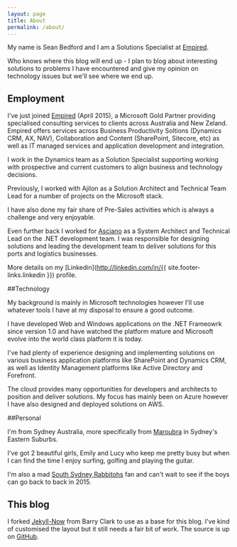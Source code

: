 ```yaml
---
layout: page
title: About
permalink: /about/
---
```


My name is Sean Bedford and I am a Solutions Specialist at [Empired](www.empired.com).  

Who knows where this blog will end up - I plan to blog about interesting solutions to problems I have encountered and give my opinion on technology issues but we'll see where we end up.

## Employment

I've just joined [Empired](www.empired.com) (April 2015), a Microsoft Gold Partner providing specialised consulting services to clients across Australia and New Zeland.  Empired offers services across Business Productivity Soltions (Dynamics CRM, AX, NAV), Collaboration and Content (SharePoint, Sitecore, etc) as well as IT managed services and application development and integration. 

I work in the Dynamics team as a Solution Specialist supporting working with prospective and current customers to align business and technology decisions. 

Previously,  I worked with Ajilon as a Solution Architect and Technical Team Lead for a number of projects on the Microsoft stack.  

I have also done my fair share of Pre-Sales activities which is always a challenge and very enjoyable.

Even further back I worked for [Asciano](www.asciano.com.au) as a System Architect and Technical Lead on the .NET development team.  I was responsible for designing solutions and leading the development team to deliver solutions for this ports and logistics businesses.

More details on my [Linkedin](http://linkedin.com/in/{{ site.footer-links.linkedin }}) profile.

##Technology

My background is mainly in Microsoft technologies however I'll use whatever tools I have at my disposal to ensure a good outcome.

I have developed Web and Windows applications on the .NET Frameowrk since version 1.0 and have watched the platform mature and Microsoft evolve into the world class platform it is today.

I've had plenty of experience designing and implementing solutions on various business application platforms like SharePoint and Dynamics CRM, as well as Identity Management platforms like Active Directory and Forefront.  

The cloud provides many opportunities for developers and architects to position and deliver solutions.  My focus has mainly been on Azure however I have also designed and deployed solutions on AWS. 

##Personal

I'm from Sydney Australia, more specifically from [Maroubra](https://www.google.com.au/maps/place/Maroubra+NSW/data=!4m2!3m1!1s0x6b12b3ce176e4569:0x5017d681632c000) in Sydney's Eastern Suburbs.

I've got 2 beautiful girls, Emily and Lucy who keep me pretty busy but when I can find the time I enjoy surfing, golfing and playing the guitar.

I'm also a mad [South Sydney Rabbitohs](www.rabbitohs.com.au) fan and can't wait to see if the boys can go back to back in 2015.

## This blog

I forked [Jekyll-Now](https://github.com/barryclark/jekyll-now) from Barry Clark to use as a base for this blog.  I've kind of customised the layout but it still needs a fair bit of work.  The source is up on [GitHub](https://github.com/sbedford/sbedford.github.io).